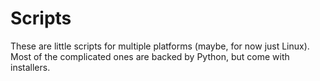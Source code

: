 # Scripts

These are little scripts for multiple platforms (maybe, for now just Linux). Most of the complicated ones are backed by Python, but come with installers.
